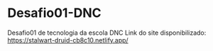 # Desafio01-DNC
Desafio01 de tecnologia da escola DNC
Link do site disponibilizado: https://stalwart-druid-cb8c10.netlify.app/
